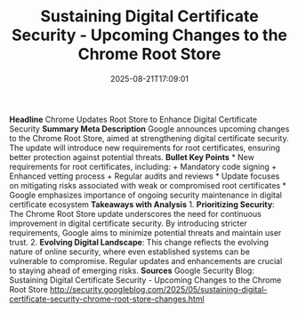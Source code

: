 ﻿---
title: "Sustaining Digital Certificate Security - Upcoming Changes to the Chrome Root Store"
date: "2025-08-21T17:09:01"
category: "Markets"
summary: ""
slug: "sustaining digital certificate security  upcoming changes to"
source_urls:
  - "http://security.googleblog.com/2025/05/sustaining-digital-certificate-security-chrome-root-store-changes.html"
seo:
  title: "Sustaining Digital Certificate Security - Upcoming Changes to the Chrome Root Store | Hash n Hedge"
  description: ""
  keywords: ["news", "markets", "brief"]
---
**Headline** Chrome Updates Root Store to Enhance Digital Certificate Security  **Summary Meta Description** Google announces upcoming changes to the Chrome Root Store, aimed at strengthening digital certificate security. The update will introduce new requirements for root certificates, ensuring better protection against potential threats.  **Bullet Key Points**  * New requirements for root certificates, including: 	+ Mandatory code signing 	+ Enhanced vetting process 	+ Regular audits and reviews * Update focuses on mitigating risks associated with weak or compromised root certificates * Google emphasizes importance of ongoing security maintenance in digital certificate ecosystem  **Takeaways with Analysis**  1. **Prioritizing Security**: The Chrome Root Store update underscores the need for continuous improvement in digital certificate security. By introducing stricter requirements, Google aims to minimize potential threats and maintain user trust. 2. **Evolving Digital Landscape**: This change reflects the evolving nature of online security, where even established systems can be vulnerable to compromise. Regular updates and enhancements are crucial to staying ahead of emerging risks.  **Sources** Google Security Blog: Sustaining Digital Certificate Security - Upcoming Changes to the Chrome Root Store http://security.googleblog.com/2025/05/sustaining-digital-certificate-security-chrome-root-store-changes.html 

